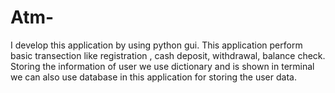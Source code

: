 # Atm-
I develop this application by using python gui. This application perform basic transection like registration , cash deposit, withdrawal, balance check. Storing the information of user we use dictionary and is shown in terminal we can also use database in this application for storing the user data. 
